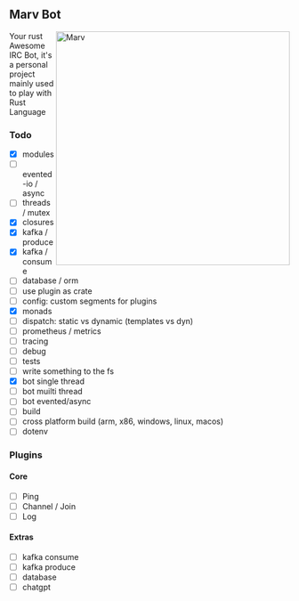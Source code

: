 ## Marv Bot

<img src="https://i.pinimg.com/474x/c4/db/8d/c4db8d7643fcd1319b918397c57cfebc.jpg"
 alt="Marv" title="The man himself" align="right" height="420px" />

Your rust Awesome IRC Bot, it's a personal project mainly used to play with Rust Language

### Todo

- [x] modules
- [ ] evented-io / async
- [ ] threads / mutex
- [x] closures
- [x] kafka / produce
- [x] kafka / consume
- [ ] database / orm
- [ ] use plugin as crate
- [ ] config: custom segments for plugins
- [x] monads
- [ ] dispatch: static vs dynamic (templates vs dyn)
- [ ] prometheus / metrics
- [ ] tracing
- [ ] debug
- [ ] tests
- [ ] write something to the fs
- [x] bot single thread
- [ ] bot muilti thread
- [ ] bot evented/async
- [ ] build
- [ ] cross platform build (arm, x86, windows, linux, macos)
- [ ] dotenv

### Plugins

#### Core

- [ ] Ping
- [ ] Channel / Join
- [ ] Log

#### Extras

- [ ] kafka consume
- [ ] kafka produce
- [ ] database
- [ ] chatgpt
